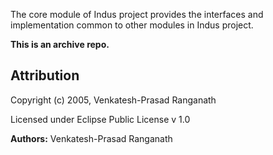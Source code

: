 The core module of Indus project provides the interfaces and implementation common to other modules in Indus project.

**This is an archive repo.**


## Attribution

Copyright (c) 2005, Venkatesh-Prasad Ranganath

Licensed under Eclipse Public License v 1.0

**Authors:** Venkatesh-Prasad Ranganath
